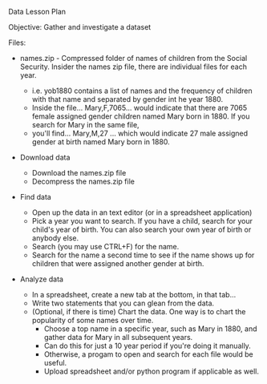 Data Lesson Plan

Objective: Gather and investigate a dataset

Files:
- names.zip - Compressed folder of names of children from the Social Security. Insider the names zip file, there are individual files for each year.
  - i.e. yob1880 contains a list of names and the frequency of children with that name and separated by gender int he year 1880.
  - Inside the file...  Mary,F,7065...  would indicate that there are 7065 female assigned gender children named Mary born in 1880. If you search for Mary in the same file,
  - you'll find... Mary,M,27 ... which would indicate 27 male assigned gender at birth named Mary born in 1880.

- Download data
  - Download the names.zip file
  - Decompress the names.zip file

- Find data
  - Open up the data in an text editor (or in a spreadsheet application)
  - Pick a year you want to search. If you have a child, search for your child's year of birth. You can also search your own year of birth or anybody else.
  - Search (you may use CTRL+F) for the name.
  - Search for the name a second time to see if the name shows up for children that were assigned another gender at birth.

- Analyze data
  - In a spreadsheet, create a new tab at the bottom, in that tab... 
  - Write two statements that you can glean from the data.
  - (Optional, if there is time) Chart the data. One way is to chart the popularity of some names over time.
    - Choose a top name in a specific year, such as Mary in 1880, and gather data for Mary in all subsequent years. 
    - Can do this for just a 10 year period if you're doing it manually.
    - Otherwise, a progam to open and search for each file would be useful.
    - Upload spreadsheet and/or python program if applicable as well.
